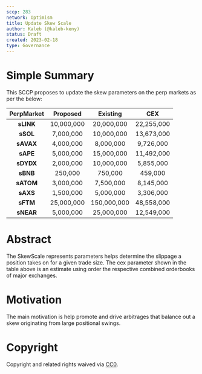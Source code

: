 ```yaml
---
sccp: 283
network: Optimism
title: Update Skew Scale
author: Kaleb (@kaleb-keny)
status: Draft
created: 2023-02-18
type: Governance
---
```


# Simple Summary

This SCCP proposes to update the skew parameters on the perp markets as per the below:

| **PerpMarket** 	| **Proposed** 	| **Existing** 	|   **CEX**  	|
|:--------------:	|:------------:	|:------------:	|:----------:	|
|    **sLINK**   	|  10,000,000  	|  20,000,000  	| 22,255,000 	|
|    **sSOL**    	|   7,000,000  	|  10,000,000  	| 13,673,000 	|
|    **sAVAX**   	|   4,000,000  	|   8,000,000  	|  9,726,000 	|
|    **sAPE**    	|   5,000,000  	|  15,000,000  	| 11,492,000 	|
|    **sDYDX**   	|   2,000,000  	|  10,000,000  	|  5,855,000 	|
|    **sBNB**    	|    250,000   	|    750,000   	|   459,000  	|
|    **sATOM**   	|   3,000,000  	|   7,500,000  	|  8,145,000 	|
|    **sAXS**    	|   1,500,000  	|   5,000,000  	|  3,306,000 	|
|    **sFTM**    	|  25,000,000  	|  150,000,000 	| 48,558,000 	|
|    **sNEAR**   	|   5,000,000  	|  25,000,000  	| 12,549,000 	|

# Abstract

The SkewScale represents parameters helps determine the slippage a position takes on for a given trade size. The cex parameter shown in the table above is an estimate using order the respective combined orderbooks of major exchanges.

# Motivation

The main motivation is help promote and drive arbitrages that balance out a skew originating from large positional swings.

# Copyright

Copyright and related rights waived via [CC0](https://creativecommons.org/publicdomain/zero/1.0/).
